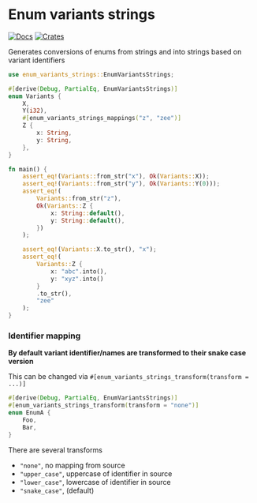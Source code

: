 # Enum variants strings

[![Docs](https://docs.rs/enum-variants-strings/badge.svg)](https://docs.rs/enum-variants-strings/)
[![Crates](https://img.shields.io/crates/v/enum-variants-strings)](https://crates.io/crates/enum-variants-strings)

Generates conversions of enums from strings and into strings based on variant identifiers

```rust
use enum_variants_strings::EnumVariantsStrings;

#[derive(Debug, PartialEq, EnumVariantsStrings)]
enum Variants {
    X,
    Y(i32),
    #[enum_variants_strings_mappings("z", "zee")]
    Z {
        x: String,
        y: String,
    },
}

fn main() {
    assert_eq!(Variants::from_str("x"), Ok(Variants::X));
    assert_eq!(Variants::from_str("y"), Ok(Variants::Y(0)));
    assert_eq!(
        Variants::from_str("z"),
        Ok(Variants::Z {
            x: String::default(),
            y: String::default(),
        })
    );

    assert_eq!(Variants::X.to_str(), "x");
    assert_eq!(
        Variants::Z {
            x: "abc".into(),
            y: "xyz".into()
        }
        .to_str(),
        "zee"
    );
}
```

### Identifier mapping

**By default variant identifier/names are transformed to their snake case version**

This can be changed via `#[enum_variants_strings_transform(transform = ...)]`

```rust
#[derive(Debug, PartialEq, EnumVariantsStrings)]
#[enum_variants_strings_transform(transform = "none")]
enum EnumA {
    Foo,
    Bar,
}
```

There are several transforms

- `"none"`, no mapping from source
- `"upper_case"`, uppercase of identifier in source
- `"lower_case"`, lowercase of identifier in source
- `"snake_case"`, (default)
